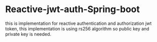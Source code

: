 # Reactive-jwt-auth-Spring-boot

this is implementation for reactive authentication and authorization jwt token, this implementation is using rs256 algorithm so public key and private key is needed.
